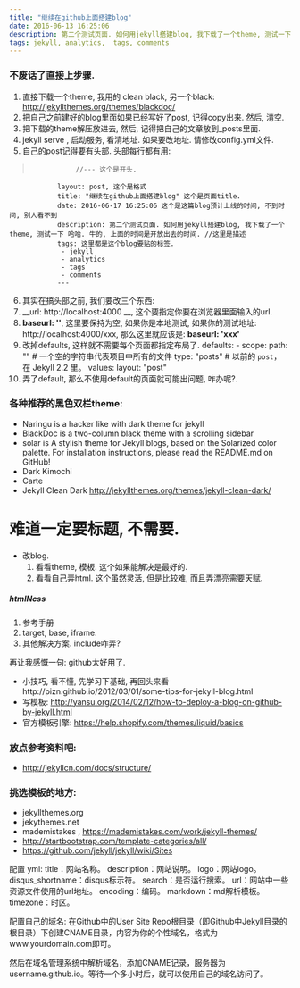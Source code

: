 ```yaml
---
title: "继续在github上面搭建blog"
date: 2016-06-13 16:25:06
description: 第二个测试页面. 如何用jekyll搭建blog, 我下载了一个theme, 测试一下 哈哈. 牛的, 上面的时间是开放出去的时间.
tags: jekyll, analytics,  tags, comments
---
```


### 不废话了直接上步骤.

1. 直接下载一个theme, 我用的 clean black, 另一个black: http://jekyllthemes.org/themes/blackdoc/
2. 把自己之前建好的blog里面如果已经写好了post, 记得copy出来. 然后, 清空.
3. 把下载的theme解压放进去, 然后, 记得把自己的文章放到_posts里面.
4. jekyll serve , 启动服务, 看清地址. 如果要改地址. 请修改config.yml文件.
5. 自己的post记得要有头部. 头部每行都有用:
>                //--- 这个是开头.
                layout: post, 这个是格式
                title: "继续在github上面搭建blog" 这个是页面title.
                date: 2016-06-17 16:25:06 这个是这篇blog预计上线的时间, 不到时间, 别人看不到
                description: 第二个测试页面. 如何用jekyll搭建blog, 我下载了一个theme, 测试一下 哈哈. 牛的, 上面的时间是开放出去的时间. //这里是描述
                tags: 这里都是这个blog要贴的标签.
                 - jekyll
                 - analytics
                 - tags
                 - comments
                ---
6.  其实在搞头部之前, 我们要改三个东西:
  1. __url: http://localhost:4000 __, 这个要指定你要在浏览器里面输入的url.
  2.   __baseurl: ''__, 这里要保持为空, 如果你是本地测试, 如果你的测试地址: http://localhost:4000/xxx, 那么这里就应该是: __baseurl: 'xxx'__
  3. 改掉defaults, 这样就不需要每个页面都指定布局了.
                  defaults:
                  -
                    scope:
                      path: "" # 一个空的字符串代表项目中所有的文件
                      type: "posts" # 以前的 `post`， 在 Jekyll 2.2 里。
                    values:
                      layout: "post"
7. 弄了default, 那么不使用default的页面就可能出问题, 咋办呢?.


### 各种推荐的黑色双栏theme:
- Naringu is a hacker like with dark theme for jekyll
- BlackDoc is a two-column black theme with a scrolling sidebar
- solar is A stylish theme for Jekyll blogs, based on the Solarized color palette. For installation instructions, please read the README.md on GitHub!
- Dark Kimochi
- Carte
- Jekyll Clean Dark  http://jekyllthemes.org/themes/jekyll-clean-dark/

# 难道一定要标题, 不需要.

- 改blog.
  1. 看看theme, 模板. 这个如果能解决是最好的.
  2. 看看自己弄html. 这个虽然灵活, 但是比较难, 而且弄漂亮需要天赋.



##### htmlNcss
1. 参考手册
2. target, base, iframe.
3. 其他解决方案. include咋弄?


再让我感慨一句: github太好用了.


* 小技巧, 看不懂,  先学习下基础, 再回头来看http://pizn.github.io/2012/03/01/some-tips-for-jekyll-blog.html
* 写模板: http://yansu.org/2014/02/12/how-to-deploy-a-blog-on-github-by-jekyll.html
* 官方模板引擎: https://help.shopify.com/themes/liquid/basics



### 放点参考资料吧:
- http://jekyllcn.com/docs/structure/
### 挑选模板的地方:
- jekyllthemes.org
- jekythemes.net
- mademistakes , https://mademistakes.com/work/jekyll-themes/
- http://startbootstrap.com/template-categories/all/
- https://github.com/jekyll/jekyll/wiki/Sites

配置 yml:
  title：网站名称。
  description：网站说明。
  logo：网站logo。
  disqus_shortname：disqus标示符。
  search：是否运行搜索。
  url：网站中一些资源文件使用的url地址。
  encoding：编码。
  markdown：md解析模板。
  timezone：时区。

配置自己的域名:
  在Github中的User Site Repo根目录（即Github中Jekyll目录的根目录）下创建CNAME目录，内容为你的个性域名，格式为www.yourdomain.com即可。

  然后在域名管理系统中解析域名，添加CNAME记录，服务器为username.github.io。等待一个多小时后，就可以使用自己的域名访问了。
